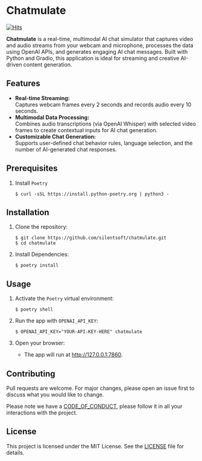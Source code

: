 # Chatmulate

[![Hits](https://hits.sh/github.com/silentsoft/chatmulate.svg?style=flat-square)](https://hits.sh/github.com/silentsoft/chatmulate/)

**Chatmulate** is a real-time, multimodal AI chat simulator that captures video and audio streams from your webcam and microphone, processes the data using OpenAI APIs, and generates engaging AI chat messages.
Built with Python and Gradio, this application is ideal for streaming and creative AI-driven content generation.

## Features

- **Real-time Streaming:**  
  Captures webcam frames every 2 seconds and records audio every 10 seconds.
- **Multimodal Data Processing:**  
  Combines audio transcriptions (via OpenAI Whisper) with selected video frames to create contextual inputs for AI chat generation.
- **Customizable Chat Generation:**  
  Supports user-defined chat behavior rules, language selection, and the number of AI-generated chat responses.

## Prerequisites

1. Install `Poetry`
   ```shell
   $ curl -sSL https://install.python-poetry.org | python3 -
   ```

## Installation

1. Clone the repository:
   ```shell
   $ git clone https://github.com/silentsoft/chatmulate.git
   $ cd chatmulate
   ```

2. Install Dependencies:
   ```shell
   $ poetry install
   ```

## Usage

1. Activate the `Poetry` virtual environment:
   ```shell
   $ poetry shell
   ```

2. Run the app with `OPENAI_API_KEY`:
   ```shell
   $ OPENAI_API_KEY="YOUR-API-KEY-HERE" chatmulate
   ```

3. Open your browser:
    - The app will run at http://127.0.0.1:7860.

## Contributing
Pull requests are welcome. For major changes, please open an issue first to discuss what you would like to change.

Please note we have a [CODE_OF_CONDUCT](https://github.com/silentsoft/chatmulate/blob/main/CODE_OF_CONDUCT.md), please follow it in all your interactions with the project.

## License
This project is licensed under the MIT License. See the [LICENSE](https://github.com/silentsoft/chatmulate/blob/main/LICENSE.txt) file for details.
